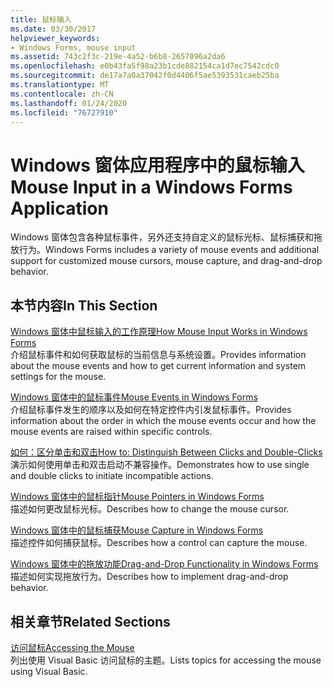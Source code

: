 ```yaml
---
title: 鼠标输入
ms.date: 03/30/2017
helpviewer_keywords:
- Windows Forms, mouse input
ms.assetid: 743c2f3c-219e-4a52-b6b8-2657096a2da6
ms.openlocfilehash: e0b43fa5f98a23b1cde882154ca1d7ec7542cdc0
ms.sourcegitcommit: de17a7a0a37042f0d4406f5ae5393531caeb25ba
ms.translationtype: MT
ms.contentlocale: zh-CN
ms.lasthandoff: 01/24/2020
ms.locfileid: "76727910"
---
```

# <a name="mouse-input-in-a-windows-forms-application"></a><span data-ttu-id="63043-102">Windows 窗体应用程序中的鼠标输入</span><span class="sxs-lookup"><span data-stu-id="63043-102">Mouse Input in a Windows Forms Application</span></span>
<span data-ttu-id="63043-103">Windows 窗体包含各种鼠标事件，另外还支持自定义的鼠标光标、鼠标捕获和拖放行为。</span><span class="sxs-lookup"><span data-stu-id="63043-103">Windows Forms includes a variety of mouse events and additional support for customized mouse cursors, mouse capture, and drag-and-drop behavior.</span></span>  
  
## <a name="in-this-section"></a><span data-ttu-id="63043-104">本节内容</span><span class="sxs-lookup"><span data-stu-id="63043-104">In This Section</span></span>  
 [<span data-ttu-id="63043-105">Windows 窗体中鼠标输入的工作原理</span><span class="sxs-lookup"><span data-stu-id="63043-105">How Mouse Input Works in Windows Forms</span></span>](how-mouse-input-works-in-windows-forms.md)  
 <span data-ttu-id="63043-106">介绍鼠标事件和如何获取鼠标的当前信息与系统设置。</span><span class="sxs-lookup"><span data-stu-id="63043-106">Provides information about the mouse events and how to get current information and system settings for the mouse.</span></span>  
  
 [<span data-ttu-id="63043-107">Windows 窗体中的鼠标事件</span><span class="sxs-lookup"><span data-stu-id="63043-107">Mouse Events in Windows Forms</span></span>](mouse-events-in-windows-forms.md)  
 <span data-ttu-id="63043-108">介绍鼠标事件发生的顺序以及如何在特定控件内引发鼠标事件。</span><span class="sxs-lookup"><span data-stu-id="63043-108">Provides information about the order in which the mouse events occur and how the mouse events are raised within specific controls.</span></span>  
  
 [<span data-ttu-id="63043-109">如何：区分单击和双击</span><span class="sxs-lookup"><span data-stu-id="63043-109">How to: Distinguish Between Clicks and Double-Clicks</span></span>](how-to-distinguish-between-clicks-and-double-clicks.md)  
 <span data-ttu-id="63043-110">演示如何使用单击和双击启动不兼容操作。</span><span class="sxs-lookup"><span data-stu-id="63043-110">Demonstrates how to use single and double clicks to initiate incompatible actions.</span></span>  
  
 [<span data-ttu-id="63043-111">Windows 窗体中的鼠标指针</span><span class="sxs-lookup"><span data-stu-id="63043-111">Mouse Pointers in Windows Forms</span></span>](mouse-pointers-in-windows-forms.md)  
 <span data-ttu-id="63043-112">描述如何更改鼠标光标。</span><span class="sxs-lookup"><span data-stu-id="63043-112">Describes how to change the mouse cursor.</span></span>  
  
 [<span data-ttu-id="63043-113">Windows 窗体中的鼠标捕获</span><span class="sxs-lookup"><span data-stu-id="63043-113">Mouse Capture in Windows Forms</span></span>](mouse-capture-in-windows-forms.md)  
 <span data-ttu-id="63043-114">描述控件如何捕获鼠标。</span><span class="sxs-lookup"><span data-stu-id="63043-114">Describes how a control can capture the mouse.</span></span>  
  
 [<span data-ttu-id="63043-115">Windows 窗体中的拖放功能</span><span class="sxs-lookup"><span data-stu-id="63043-115">Drag-and-Drop Functionality in Windows Forms</span></span>](drag-and-drop-functionality-in-windows-forms.md)  
 <span data-ttu-id="63043-116">描述如何实现拖放行为。</span><span class="sxs-lookup"><span data-stu-id="63043-116">Describes how to implement drag-and-drop behavior.</span></span>  
  
## <a name="related-sections"></a><span data-ttu-id="63043-117">相关章节</span><span class="sxs-lookup"><span data-stu-id="63043-117">Related Sections</span></span>  
 [<span data-ttu-id="63043-118">访问鼠标</span><span class="sxs-lookup"><span data-stu-id="63043-118">Accessing the Mouse</span></span>](../../visual-basic/developing-apps/programming/computer-resources/accessing-the-mouse.md)  
 <span data-ttu-id="63043-119">列出使用 Visual Basic 访问鼠标的主题。</span><span class="sxs-lookup"><span data-stu-id="63043-119">Lists topics for accessing the mouse using Visual Basic.</span></span>
